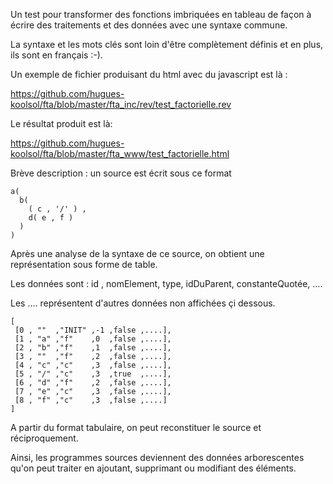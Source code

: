 Un test pour transformer des fonctions imbriquées en tableau
de façon à écrire des traitements et des données avec une syntaxe
commune.

La syntaxe et les mots clés sont loin d'être complètement définis et en plus, ils sont en français :-).

Un exemple de fichier produisant du html avec du javascript est là :

https://github.com/hugues-koolsol/fta/blob/master/fta_inc/rev/test_factorielle.rev

Le résultat produit est là:

https://github.com/hugues-koolsol/fta/blob/master/fta_www/test_factorielle.html


Brève description : un source est écrit sous ce format
```
a(
  b( 
    ( c , '/' ) , 
    d( e , f ) 
  )
)
```

Après une analyse de la syntaxe de ce source, on obtient une représentation sous forme de table.

Les données sont : id , nomElement, type, idDuParent, constanteQuotée, ....

Les .... représentent d'autres données non affichées çi dessous.

```
[
 [0 , ""  ,"INIT" ,-1 ,false ,....],
 [1 , "a" ,"f"    ,0  ,false ,....],
 [2 , "b" ,"f"    ,1  ,false ,....],
 [3 , ""  ,"f"    ,2  ,false ,....],
 [4 , "c" ,"c"    ,3  ,false ,....],
 [5 , "/" ,"c"    ,3  ,true  ,....],
 [6 , "d" ,"f"    ,2  ,false ,....],
 [7 , "e" ,"c"    ,3  ,false ,....],
 [8 , "f" ,"c"    ,3  ,false ,....]
]
```
A partir du format tabulaire, on peut reconstituer le source et réciproquement.

Ainsi, les programmes sources deviennent des données arborescentes qu'on peut traiter en ajoutant, supprimant ou modifiant des éléments.

